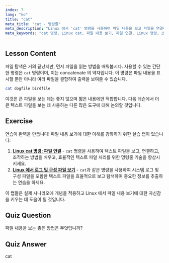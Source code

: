 ```yaml
---
index: 7
lang: "ko"
title: "cat"
meta_title: "cat - 명령줄"
meta_description: "Linux 에서 'cat' 명령을 사용하여 파일 내용을 보고 파일을 연결하는 방법을 배우세요. 기본 Linux 명령에 대한 초보자 친화적인 가이드입니다."
meta_keywords: "cat 명령, Linux cat, 파일 내용 보기, 파일 연결, Linux 명령, 초보자 Linux, Linux 튜토리얼, Linux 가이드"
---
```


## Lesson Content

파일 탐색은 거의 끝났지만, 먼저 파일을 읽는 방법을 배워봅시다. 사용할 수 있는 간단한 명령은 `cat` 명령이며, 이는 concatenate 의 약자입니다. 이 명령은 파일 내용을 표시할 뿐만 아니라 여러 파일을 결합하여 출력을 보여줄 수 있습니다.

```bash
cat dogfile birdfile
```

이것은 큰 파일을 보는 데는 좋지 않으며 짧은 내용에만 적합합니다. 다음 레슨에서 더 큰 텍스트 파일을 보는 데 사용하는 다른 많은 도구에 대해 논의할 것입니다.

## Exercise

연습이 완벽을 만듭니다! 파일 내용 보기에 대한 이해를 강화하기 위한 실습 랩이 있습니다:

1. **[Linux cat 명령: 파일 연결](https://labex.io/ko/labs/linux-linux-cat-command-file-concatenating-210986)** - `cat` 명령을 사용하여 텍스트 파일을 보고, 연결하고, 조작하는 방법을 배우고, 효율적인 텍스트 파일 처리를 위한 명령줄 기술을 향상시키세요.
2. **[Linux 에서 로그 및 구성 파일 보기](https://labex.io/ko/labs/linux-viewing-log-and-configuration-files-in-linux-387914)** - `cat`과 같은 명령을 사용하여 시스템 로그 및 구성 파일을 포함한 텍스트 파일을 효율적으로 보고 탐색하여 중요한 정보를 추출하는 연습을 하세요.

이 랩들은 실제 시나리오에 개념을 적용하고 Linux 에서 파일 내용 보기에 대한 자신감을 키우는 데 도움이 될 것입니다.

## Quiz Question

파일 내용을 보는 좋은 방법은 무엇입니까?

## Quiz Answer

cat
